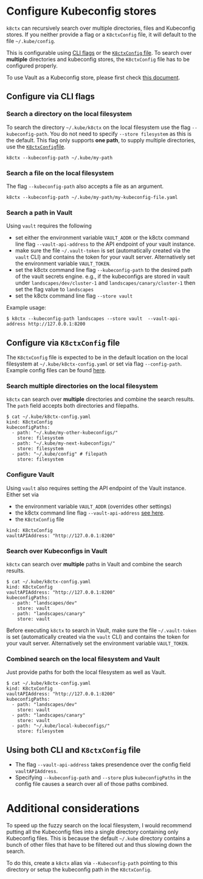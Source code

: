 # Configure Kubeconfig stores

`k8ctx` can recursively search over multiple directories, files and Kubeconfig stores.
If you neither provide a flag or a `K8ctxConfig` file, it will default to the file `~/.kube/config`.

This is configurable using [CLI flags](#configure-via-cli-flags)
or the [`K8ctxConfig` file](#configure-via-k8ctxconfig-file).
To search over **multiple** directories and kubeconfig stores,
the `K8ctxConfig` file has to be configured properly.

To use Vault as a Kubeconfig store, please first check [this document](setup_vault.md).

## Configure via CLI flags

### Search a directory on the local filesystem

To search the directory `~/.kube/k8ctx` on the local filesystem  use the flag `--kubeconfig-path`.
You do not need to specify  `--store filesystem` as this is the default.
This flag only supports **one path**, to supply multiple directories, use the [`K8ctxConfig`file](#configure-via-k8ctxconfig-file).

```
k8ctx --kubeconfig-path ~/.kube/my-path
```

### Search a file on the local filesystem

The flag `--kubeconfig-path` also accepts a file as an argument.

```
k8ctx --kubeconfig-path ~/.kube/my-path/my-kubeconfig-file.yaml
```

### Search a path in Vault

Using `vault` requires the following
- set either the environment variable `VAULT_ADDR` or the k8ctx command line flag `--vault-api-address` to the API endpoint of your vault instance.
- make sure the file `~/.vault-token` is set (automatically created via the `vault` CLI) and contains the token for your vault server.
  Alternatively set the environment variable `VAULT_TOKEN`.
- set the k8ctx command line flag `--kubeconfig-path` to the desired path of the vault secrets engine.
  e.g., if the kubeconfigs are stored in vault under `landscapes/dev/cluster-1` and `landscapes/canary/cluster-1`
  then set the flag value to `landscapes`
- set the k8ctx command line flag `--store vault`

Example usage:

```
$ k8ctx --kubeconfig-path landscapes --store vault  --vault-api-address http://127.0.0.1:8200
```

## Configure via `K8ctxConfig` file

The `K8ctxConfig` file is expected to be in the default location
on the local filesystem at `~/.kube/k8ctx-config.yaml` or set via flag `--config-path`.
Example config files can be found [here](../resources/demo-config-files).

### Search multiple directories on the local filesystem

`k8ctx` can search over **multiple** directories and combine the search results.
The `path` field accepts both directories and filepaths.

```
$ cat ~/.kube/k8ctx-config.yaml
kind: K8ctxConfig
kubeconfigPaths:
  - path: "~/.kube/my-other-kubeconfigs/"
    store: filesystem
  - path: "~/.kube/my-next-kubeconfigs/"
    store: filesystem
  - path: "~/.kube/config" # filepath
    store: filesystem
```

### Configure Vault

Using `vault` also requires setting the API endpoint of the Vault instance.
Either set via
- the environment variable `VAULT_ADDR` (overrides other settings)
- the k8ctx command line flag `--vault-api-address` [see here](#search-a-path-in-vault).
- the `K8ctxConfig` file

```
kind: K8ctxConfig
vaultAPIAddress: "http://127.0.0.1:8200"
```

### Search over Kubeconfigs in Vault

`k8ctx` can search over **multiple** paths in Vault and combine the search results.

```
$ cat ~/.kube/k8ctx-config.yaml
kind: K8ctxConfig
vaultAPIAddress: "http://127.0.0.1:8200"
kubeconfigPaths:
  - path: "landscapes/dev"
    store: vault
  - path: "landscapes/canary"
    store: vault
```

Before executing `k8ctx` to search in Vault, make sure the file `~/.vault-token` is set (automatically created via the `vault` CLI)
and contains the token for your vault server.
Alternatively set the environment variable `VAULT_TOKEN`.

### Combined search on the local filesystem and Vault

Just provide paths for both the local filesystem as well as Vault.

```
$ cat ~/.kube/k8ctx-config.yaml
kind: K8ctxConfig
vaultAPIAddress: "http://127.0.0.1:8200"
kubeconfigPaths:
  - path: "landscapes/dev"
    store: vault
  - path: "landscapes/canary"
    store: vault
  - path: "~/.kube/local-kubeconfigs/"
    store: filesystem
```

## Using both CLI and `K8ctxConfig` file

- The flag `--vault-api-address` takes presendence over the config field `vaultAPIAddress`.
- Specifying `--kubeconfig-path` and `--store` plus `kubeconfigPaths` in the config file
  causes a search over all of those paths combined.

# Additional considerations

To speed up the fuzzy search on the local filesystem,
I would recommend putting all the Kubeconfig files into a single directory containing only Kubeconfig files.
This is because the default `~/.kube` directory contains a bunch of other files
that have to be filtered out and thus slowing down the search.

To do this, create a `k8ctx` alias via `--Kubeconfig-path` pointing
to this directory or setup the kubeconfig path in the `K8ctxConfig`.


